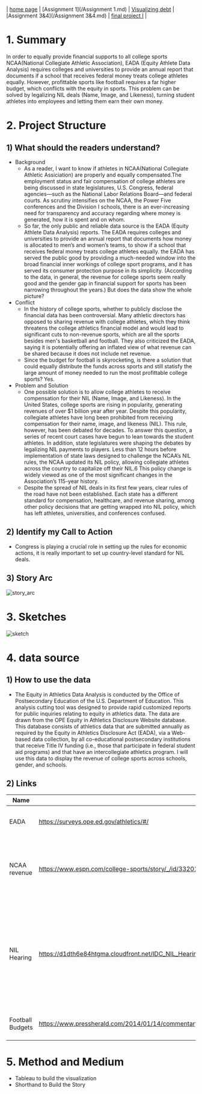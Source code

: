 | [home page](/README.md) | [Assignment 1](/Assignment 1.md) | [Visualizing debt](/Week3_inclass.md) | [Assignment 3&4](/Assignment 3&4.md) | [final project I](/final_project_part1.md) |

# 1. Summary
In order to equally provide financial supports to all college sports NCAA(National Collegiate Athletic Association), EADA (Equity Athlete Data Analysis) requires colleges and universities to provide an annual report that documents if a school that receives federal money treats college athletes equally. However, profittable sports like football requires a far higher budget, which conflicts with the equity in sports. This problem can be solved by legalizing NIL deals (Name, Image, and Likeness), turning student athletes into employees and letting them earn their own money.


# 2. Project Structure
## 1) **What should the readers understand?**
- Background
  - As a reader, I want to know if athletes in NCAA(National Collegiate Athletic Assiciation) are properly and equally compensated.The employment status and fair compensation of college athletes are being discussed in state legislatures, U.S. Congress, federal agencies—such as the National Labor Relations Board—and federal courts. As scrutiny intensifies on the NCAA, the Power Five conferences and the Division I schools, there is an ever-increasing need for transparency and accuracy regarding where money is generated, how it is spent and on whom.
  - So far, the only public and reliable data source is the EADA (Equity Athlete Data Analysis) reports. The EADA requires colleges and universities to provide an annual report that documents how money is allocated to men’s and women’s teams, to show if a school that receives federal money treats college athletes equally. the EADA has served the public good by providing a much-needed window into the broad financial inner workings of college sport programs, and it has served its consumer protection purpose in its simplicity. (According to the data, in general, the revenue for college sports seem really good and the gender gap in financial support for sports has been narrowing throughout the years.) But does the data show the whole picture?
- Conflict
  - In the history of college sports, whether to publicly disclose the financial data has been controversial. Many athletic directors has opposed to sharing revenue with college athletes, which they think threatens the college athletics financial model and would lead to significant cuts to non-revenue sports, which are all the sports besides men's basketball and football. They also criticized the EADA, saying it is potentially offering an inflated view of what revenue can be shared because it does not include net revenue. 
  - Since the budget for football is skyrocketing, is there a solution that could equally distribute the funds across sports and still statisfy the large amount of money needed to run the most profittable college sports? Yes.
- Problem and Solution
  - One possible solution is to allow college athletes to receive compensation for their NIL (Name, Image, and Likeness). In the United States, college sports are rising in popularity, generating revenues of over $1 billion year after year. Despite this popularity, collegiate athletes have long been prohibited from receiving compensation for their name, image, and likeness (NIL). This rule, however, has been debated for decades. To answer this question, a series of recent court cases have begun to lean towards the student athletes. In addition, state legislatures were shaping the debates by legalizing NIL payments to players. Less than 12 hours before implementation of state laws designed to challenge the NCAA’s NIL rules, the NCAA updated its NIL policy, allowing collegiate athletes across the country to capitalize off their NIL.6 This policy change is widely viewed as one of the most significant changes in the Association’s 115-year history.
  - Despite the spread of NIL deals in its first few years, clear rules of the road have not been established. Each state has a different standard for compensation, healthcare, and revenue sharing, among other policy decisions that are getting wrapped into NIL policy, which has left athletes, universities, and conferences confused.  

## 2) **Identify my Call to Action**
  - Congress is playing a crucial role in setting up the rules for economic actions, it is really important to set up country-level standard for NIL deals.

## 3) **Story Arc**
![story_arc](https://github.com/LexaZhong/repo/assets/156933041/ffe09797-ede5-472d-8a5e-7e22982f74f6)


# 3. Sketches
![sketch](https://github.com/LexaZhong/repo/assets/156933041/cf890a67-0edc-4e7a-a599-4aaa8766e460)

# 4. data source
## 1) How to use the data
  - The Equity in Athletics Data Analysis is conducted by the Office of Postsecondary Education of the U.S. Department of Education. This analysis cutting tool was designed to provide rapid customized reports for public inquiries relating to equity in athletics data. The data are drawn from the OPE Equity in Athletics Disclosure Website database. This database consists of athletics data that are submitted annually as required by the Equity in Athletics Disclosure Act (EADA), via a Web-based data collection, by all co-educational postsecondary institutions that receive Title IV funding (i.e., those that participate in federal student aid programs) and that have an intercollegiate athletics program. I will use this data to display the revenue of college sports across schools, gender, and schools.


## 2) Links
| Name | URL | Description |
|------|-----|-------------|
| EADA | https://surveys.ope.ed.gov/athletics/#/ | Equity Athlete Data Analysis|
| NCAA revenue | https://www.espn.com/college-sports/story/_/id/33201991/ncaa-earns-115-billion-2021-revenue-returns-normal | ESPN article analyzing the increasing revenue in college sports|
| NIL Hearing | https://d1dth6e84htgma.cloudfront.net/IDC_NIL_Hearing_Memo_d1d85ebbbf.pdf?updated_at=2023-03-27T14:06:34.232Z | Energy & Commerce Hearing Entitled “Taking the Buzzer Beater to the Bank: Protecting College Athletes’ NIL Dealmaking Rights.” |
| Football Budgets | https://www.pressherald.com/2014/01/14/commentary__title_ix_hardly_to_blame_when_colleges_decide_to_slash_sports_teams_/ | Title IX vs Football increasing budgets |


# 5. Method and Medium
  - Tableau to build the visualization
  - Shorthand to Build the Story
